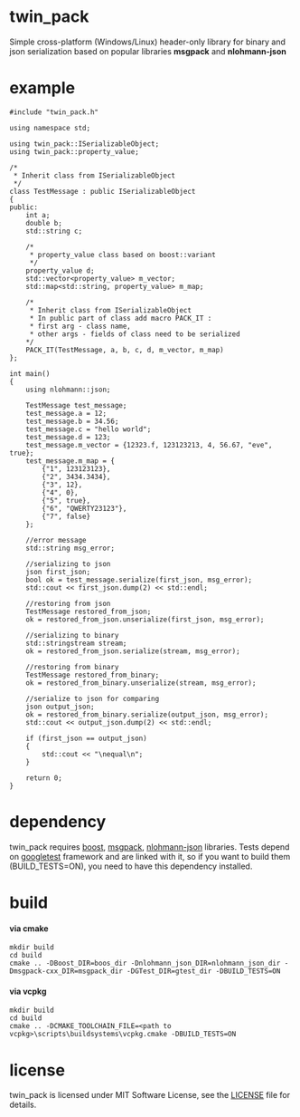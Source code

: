 # twin_pack
Simple cross-platform (Windows/Linux) header-only library for binary and json serialization based on popular libraries **msgpack** and **nlohmann-json**
# example
```
#include "twin_pack.h"

using namespace std;

using twin_pack::ISerializableObject;
using twin_pack::property_value;

/*
 * Inherit class from ISerializableObject
 */
class TestMessage : public ISerializableObject
{
public:
	int a;
	double b;
	std::string c;

	/*
	 * property_value class based on boost::variant
	 */
	property_value d;
	std::vector<property_value> m_vector;
	std::map<std::string, property_value> m_map;

	/*
	 * Inherit class from ISerializableObject
	 * In public part of class add macro PACK_IT :
	 * first arg - class name,
	 * other args - fields of class need to be serialized
	*/
	PACK_IT(TestMessage, a, b, c, d, m_vector, m_map)
};

int main()
{
	using nlohmann::json;

	TestMessage test_message;
	test_message.a = 12;
	test_message.b = 34.56;
	test_message.c = "hello world";
	test_message.d = 123;
	test_message.m_vector = {12323.f, 123123213, 4, 56.67, "eve", true};
	test_message.m_map = {
		{"1", 123123123},
		{"2", 3434.3434},
		{"3", 12},
		{"4", 0},
		{"5", true},
		{"6", "QWERTY23123"},
		{"7", false}
	};

	//error message 
	std::string msg_error;

	//serializing to json
	json first_json;
	bool ok = test_message.serialize(first_json, msg_error);
	std::cout << first_json.dump(2) << std::endl;

	//restoring from json
	TestMessage restored_from_json;
	ok = restored_from_json.unserialize(first_json, msg_error);

	//serializing to binary
	std::stringstream stream;
	ok = restored_from_json.serialize(stream, msg_error);
	
	//restoring from binary
	TestMessage restored_from_binary;
	ok = restored_from_binary.unserialize(stream, msg_error);

	//serialize to json for comparing
	json output_json;
	ok = restored_from_binary.serialize(output_json, msg_error);
	std::cout << output_json.dump(2) << std::endl;

	if (first_json == output_json)
	{
		std::cout << "\nequal\n";
	}

	return 0;
}
```
# dependency
twin_pack requires [boost](https://www.boost.org/), [msgpack](https://github.com/msgpack/msgpack-c/tree/cpp_master), [nlohmann-json](https://github.com/nlohmann/json) libraries. Tests depend on [googletest](https://github.com/google/googletest) framework and are linked with it, so if you want to build them (BUILD_TESTS=ON), you need to have this dependency installed.
# build
#### via cmake
```
mkdir build
cd build
cmake .. -DBoost_DIR=boos_dir -Dnlohmann_json_DIR=nlohmann_json_dir -Dmsgpack-cxx_DIR=msgpack_dir -DGTest_DIR=gtest_dir -DBUILD_TESTS=ON
```
#### via vcpkg
```
mkdir build
cd build
cmake .. -DCMAKE_TOOLCHAIN_FILE=<path to vcpkg>\scripts\buildsystems\vcpkg.cmake -DBUILD_TESTS=ON 
```
# license
twin_pack is licensed under MIT Software License, see the [LICENSE](LICENSE) file for details.
